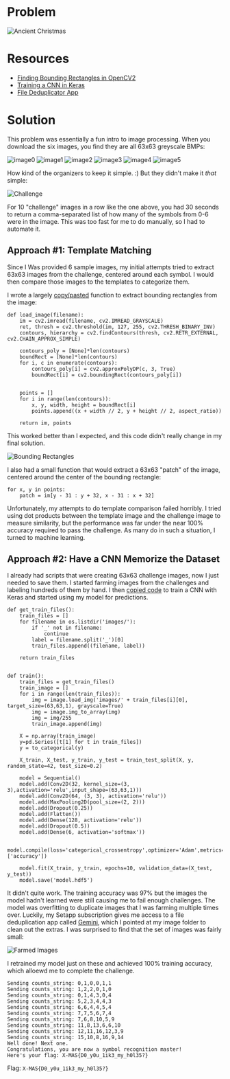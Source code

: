 # Problem

![Ancient Christmas](images/ancient_christmas.png)

# Resources

- [Finding Bounding Rectangles in OpenCV2](https://docs.opencv.org/3.4/da/d0c/tutorial_bounding_rects_circles.html)
- [Training a CNN in Keras](https://www.analyticsvidhya.com/blog/2019/01/build-image-classification-model-10-minutes/)
- [File Deduplicator App](https://macpaw.com/gemini)

# Solution

This problem was essentially a fun intro to image processing. When you download the six images, you find they are all 63x63 greyscale BMPs:

![image0](images/0.bmp)
![image1](images/1.bmp)
![image2](images/2.bmp)
![image3](images/3.bmp)
![image4](images/4.bmp)
![image5](images/5.bmp)

How kind of the organizers to keep it simple. :) But they didn't make it *that* simple:

![Challenge](images/challenge_image.png)

For 10 "challenge" images in a row like the one above, you had 30 seconds to return a comma-separated list of how many of the symbols from 0-6 were in the image. This was too fast for me to do manually, so I had to automate it.

## Approach #1: Template Matching

Since I Was provided 6 sample images, my initial attempts tried to extract 63x63 images from the challenge, centered around each symbol. I would then compare those images to the templates to categorize them.

I wrote a largely [copy/pasted](https://docs.opencv.org/3.4/da/d0c/tutorial_bounding_rects_circles.html) function to extract bounding rectangles from the image:

```
def load_image(filename):
	im = cv2.imread(filename, cv2.IMREAD_GRAYSCALE)
	ret, thresh = cv2.threshold(im, 127, 255, cv2.THRESH_BINARY_INV)
	contours, hierarchy = cv2.findContours(thresh, cv2.RETR_EXTERNAL, cv2.CHAIN_APPROX_SIMPLE)

	contours_poly = [None]*len(contours)
	boundRect = [None]*len(contours)
	for i, c in enumerate(contours):
	    contours_poly[i] = cv2.approxPolyDP(c, 3, True)
	    boundRect[i] = cv2.boundingRect(contours_poly[i])


	points = []
	for i in range(len(contours)):
		x, y, width, height = boundRect[i]
		points.append((x + width // 2, y + height // 2, aspect_ratio))

	return im, points
```

This worked better than I expected, and this code didn't really change in my final solution. 

![Bounding Rectangles](images/bounding_rectangles.png)

I also had a small function that would extract a 63x63 "patch" of the image, centered around the center of the bounding rectangle:

```
for x, y in points:
	patch = im[y - 31 : y + 32, x - 31 : x + 32]
```

Unfortunately, my attempts to do template comparison failed horribly. I tried using dot products between the template image and the challenge image to measure similarity, but the performance was far under the near 100% accuracy required to pass the challenge. As many do in such a situation, I turned to machine learning.

## Approach #2: Have a CNN Memorize the Dataset

I already had scripts that were creating 63x63 challenge images, now I just needed to save them. I started farming images from the challenges and labeling hundreds of them by hand. I then [copied code](https://www.analyticsvidhya.com/blog/2019/01/build-image-classification-model-10-minutes/) to train a CNN with Keras and started using my model for predictions.

```
def get_train_files():
	train_files = []
	for filename in os.listdir('images/'):
		if '_' not in filename:
			continue
		label = filename.split('_')[0]
		train_files.append((filename, label))

	return train_files


def train():
	train_files = get_train_files()
	train_image = []
	for i in range(len(train_files)):
	    img = image.load_img('images/' + train_files[i][0], target_size=(63,63,1), grayscale=True)
	    img = image.img_to_array(img)
	    img = img/255
	    train_image.append(img)

	X = np.array(train_image)
	y=pd.Series([t[1] for t in train_files])
	y = to_categorical(y)

	X_train, X_test, y_train, y_test = train_test_split(X, y, random_state=42, test_size=0.2)

	model = Sequential()
	model.add(Conv2D(32, kernel_size=(3, 3),activation='relu',input_shape=(63,63,1)))
	model.add(Conv2D(64, (3, 3), activation='relu'))
	model.add(MaxPooling2D(pool_size=(2, 2)))
	model.add(Dropout(0.25))
	model.add(Flatten())
	model.add(Dense(128, activation='relu'))
	model.add(Dropout(0.5))
	model.add(Dense(6, activation='softmax'))

	model.compile(loss='categorical_crossentropy',optimizer='Adam',metrics=['accuracy'])

	model.fit(X_train, y_train, epochs=10, validation_data=(X_test, y_test))
	model.save('model.hdf5')
```

It didn't quite work. The training accuracy was 97% but the images the model hadn't learned were still causing me to fail enough challenges. The model was overfitting to duplicate images that I was farming multiple times over. Luckily, my Setapp subscription gives me access to a file deduplication app called [Gemini](https://macpaw.com/gemini), which I pointed at my image folder to clean out the extras. I was surprised to find that the set of images was fairly small:

![Farmed Images](images/farmed_images.png)

I retrained my model just on these and achieved 100% training accuracy, which alloewd me to complete the challenge.

```
Sending counts_string: 0,1,0,0,1,1
Sending counts_string: 1,2,2,0,1,0
Sending counts_string: 0,1,4,3,0,4
Sending counts_string: 5,2,3,4,4,3
Sending counts_string: 6,6,4,4,5,4
Sending counts_string: 7,7,5,6,7,4
Sending counts_string: 7,6,8,10,5,9
Sending counts_string: 11,8,13,6,6,10
Sending counts_string: 12,11,16,12,3,9
Sending counts_string: 15,10,8,16,9,14
Well done! Next one.
Congratulations, you are now a symbol recognition master!
Here's your flag: X-MAS{D0_y0u_1ik3_my_h0l35?}
```

Flag: `X-MAS{D0_y0u_1ik3_my_h0l35?}`
